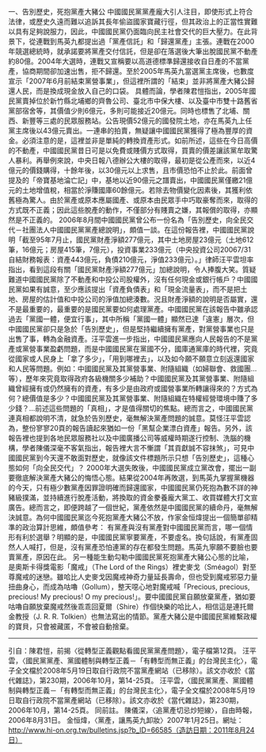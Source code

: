 一、告別歷史，死抱黨產大豬公
中國國民黨黨產龐大引人注目，即使形式上符合法律，或歷史久遠而難以追訴其長年偷盜國家寶藏行徑，但其政治上的正當性實難以具有足夠說服力，因此，中國國民黨仍面臨向民主社會交代的巨大壓力。在此背景下，從連戰到馬英九都提出過「黨產信託」和「歸還黨產」主張。連戰在2000年競選總統時，就承諾要將黨產交付信託，但是卻在落選後大筆出脫國民黨不動產約80億。2004年大選時，連戰又宣稱要以高道德標準歸還接收自日產的不當黨產，協商期間卻加速出售，拒不歸還。至於2005年馬英九當選黨主席後，也數度宣示「2007年6月前結束黨營事業」，但這裡所謂的「結束」並非將黨產大豬公歸還人民，而是換成現金放入自己的口袋。
具體而論，學者陳君愷指出，2005年國民黨賣掉位於新竹縣北埔鄉的齊魯公司、臺北市中保大樓、以及臺中市雙十路舊省黨部宿舍等，其價值少則6億元，多則可能接近20億元。同時也標售了北埔、關西、新豐等三處的民眾服務站。公告現價52億元的國發院土地，亦在馬英九上任黨主席後以43億元賣出。一連串的拍賣，無疑讓中國國民黨獲得了極為豐厚的資金。必須注意的是，這裡並非是單純的轉換資產形式。如前所述，這些在今日高價的不動產，中國國民黨昔日可是以免費或賤價方式取得，買賣的價差讓該黨牟取驚人暴利。再舉例來說，中央日報八德辦公大樓的取得，最初是從公產而來，以近4億元的價錢購得，十餘年後，以30億元以上求售，且市價恐怕不止於此。前面曾提及的「帝寶基地淪亡記」中，基地以近90億元之譜賣出，中國國民黨僅繳21億元的土地增值稅，相當於淨賺國庫60餘億元。若除去物價變化因素後，其獲利依舊極為驚人。由於黨產或原本應屬國產、或原本由民眾手中巧取豪奪而來，取得的方式既不正義；因此這些脫產的動作，不僅部分有賤賣之嫌，其報償的取得，亦顯然是不正義的。
2006年8月間中國國民黨曾公布一份名為「告別歷史，向全民交代－社團法人中國國民黨黨產總說明」，頗值一談。在這份報告裡，中國國民黨說明「截至95年7月止，國民黨財產淨額277億元，其中土地房屋23億元（土地612筆，16億元；房屋415筆，7億元），投資事業233億元（中央投資公司20067/31自結財務報表：資產443億元，負債210億元，淨值233億元）。」律師汪平雲坦率指出，看到這段有關「國民黨財產淨額277億元」加總說明，令人捧腹大笑。質疑難道中國國民黨除了不動產和中投公司股權外，沒有任何現金或銀行帳戶？中國國民黨如果有誠意，至少應該提出「資產負債表」和「現金流量表」，而不是把土地、房屋的估計值和中投公司的淨值加總湊數。況且財產淨額的說明是否屬實，還不是最重要的，最重要的是國民黨要如何處理黨產。中國國民黨在該報告中雖承認過去「黨國一體，便宜行事」，其中所稱「黨國一體」顯然已達「違憲」層次，但中國國民黨卻只是急於「告別歷史」，但是堅持繼續擁有黨產，對黨營事業也只是出售了事，轉為金融資產。汪平雲進一步指出，中國國民黨應向人民報告的不是黨產或黨營事業盈虧問題，而是中國國民黨在黨國不分，國庫通黨庫的時代裡，究竟從國家或人民身上「拿了多少」，「用到哪裡去」，以及如今願不願意立刻返還國家和人民等問題。例如：中國國民黨及其黨營事業、附隨組織（如婦聯會、救國團…等），歷年來究竟取得政府各級機關多少補助？中國國民黨及其黨營事業、附隨組織曾經擁有或仍然擁有的資產，有多少是由政府或國營事業所轉讓得來的？方式為何？總價值是多少？中國國民黨及其黨營事業、附隨組織在特權經營環境中賺了多少錢？…前述這些問題的「真相」，才是值得關切的焦點。總而言之，中國國民黨連真相都說明不清，就急於告別歷史，毫無解決黨產問題的誠意。莫怪汪平雲認為，整份寥寥20頁的報告讀起來猶如一份「黑幫企業漂白資產」報告。另外，該報告裡也提到各地民眾服務社以及中國廣播公司等威權時期遂行控制、洗腦的機構，學者陳儀深毫不客氣指出，報告裡大言不慚謂「其貢獻誠不容抹煞」，可見中國國民黨到今天還不敢面對歷史，就像該文件標題所示只想「告別歷史」，這種心態如何「向全民交代」？
2000年大選失敗後，中國國民黨成立黨改會，擺出一副要徹底解決黨產大豬公的悔悟心態。結果從2004年再敗選，到馬英九掌握黨機器的今天，只有極少數黨產因罪證明確而歸還國家，中國國民黨仍死抱為數不詳的神豬級撲滿，並持續進行脫產活動，將換取的資金豢養龐大黨工、收買媒體大打文宣廣告。總而言之，即便跨越了一個世紀，黨產依然是中國國民黨的續命丹，毫無解決誠意。為何中國國民黨迄今死抱黨產大豬公不放，作家金恒煒提出一個簡單卻精準的政治算計思維，頗值參考：
有黨產與沒有黨產對中國國民黨而言，哪一個情形有利於選舉？明顯的是，中國國民黨寧要黨產，不要虛名。換句話說，有黨產固然人人喊打，但是，沒有黨產恐怕連黨的存在都發生問題。馬英九寧願不要臉也要賣黨產，原因在此。
另一種能生動勾勒中國國民黨死抱黨產大豬公心態的比喻，是奧斯卡得獎電影「魔戒」（The Lord of the Rings）裡史麥戈（Sméagol）對至尊魔戒的迷戀。雖哈比人史麥戈因魔戒神奇力量延長壽命，但也受到魔戒邪惡力量扭曲身心，而成為咕嚕（Gollum），整天噁心地對魔戒喊「Precious, precious, precious! My precious! O my precious!」。要中國國民黨自願放棄黨產，猶如要咕嚕自願放棄魔戒然後乖乖回夏爾（Shire）作個快樂的哈比人，相信這是連托爾金教授（J. R. R. Tolkien）也無法寫出的情節。黨產大豬公是中國國民黨維繫政權的寶貝，只會被藏匿，不會被自動捨棄。

---

 引自：陳君愷，前揭〈從轉型正義觀點看國民黨黨產問題〉，電子檔第12頁。
 汪平雲，〈國民黨黨產、黨國體制與轉型正義－「有轉型而無正義」的台灣民主化〉，電子全文檔於2008年5月19日取自行政院不當黨產網站（已移除）。該文亦收於《當代雜誌》，第230期，2006年10月，第14-25頁。
  汪平雲，〈國民黨黨產、黨國體制與轉型正義－「有轉型而無正義」的台灣民主化〉，電子全文檔於2008年5月19日取自行政院不當黨產網站（已移除）。該文亦收於《當代雜誌》，第230期，2006年10月，第14-25頁。
 同前註。
 陳儀深，〈追黨產切忌炒短線〉，自由時報，2006年8月31日。
 金恒煒，〈黨產，讓馬英九卸妝〉2007年1月25日。網址：http://www.hi-on.org.tw/bulletins.jsp?b_ID=66585（造訪日期：2011年8月24日）
